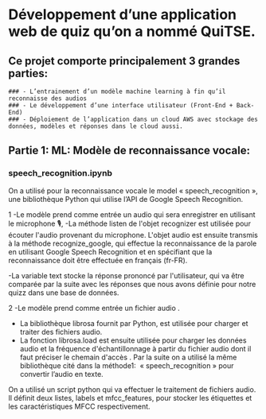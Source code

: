 # Développement d’une application web de quiz qu’on a nommé QuiTSE.

## Ce projet comporte principalement 3 grandes parties:
	### - L’entrainement d’un modèle machine learning à fin qu’il reconnaisse des audios 
	### - Le développement d’une interface utilisateur (Front-End + Back-End)
	### - Déploiement de l’application dans un cloud AWS avec stockage des données, modèles et réponses dans le cloud aussi.

## Partie 1: ML: Modèle de reconnaissance vocale:

### speech_recognition.ipynb

On a utilisé pour la reconnaissance vocale le model « speech_recognition », une bibliothèque Python qui utilise l’API de Google Speech Recognition.

1 -Le modèle prend comme entrée un audio qui sera enregistrer en utilisant le microphone 🎙, 
  -La méthode listen de l'objet recognizer est utilisée pour écouter l'audio provenant du microphone. L'objet audio est ensuite transmis à la méthode recognize_google, qui effectue la reconnaissance de la parole en utilisant Google Speech Recognition et en spécifiant que la reconnaissance doit être effectuée en français (fr-FR).

-La variable text stocke la réponse prononcé par l'utilisateur, qui va être comparée par la suite avec les réponses que nous avons définie pour notre quizz dans une base de données.

2 -Le modèle prend comme entrée un fichier audio .
  - La bibliothèque librosa fournit par Python, est utilisée pour charger et traiter des fichiers audio.
  -  La fonction librosa.load est ensuite utilisée pour charger les données audio et la fréquence d'échantillonnage à partir du fichier audio dont il faut préciser le chemain d'accès .
 Par la suite on a utilisé la même bibliothèque cité dans la méthode1:  « speech_recognition » pour convertir l’audio en texte.


On a utilisé un script python qui va effectuer le traitement de fichiers audio. Il définit deux listes, labels et mfcc_features, pour stocker les étiquettes et les caractéristiques MFCC respectivement.

